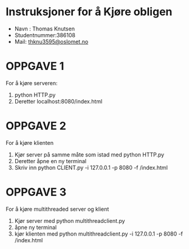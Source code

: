 # Instruksjoner for å Kjøre obligen

* Navn : Thomas Knutsen
* Studentnummer:386108
* Mail: thknu3595@oslomet.no

# OPPGAVE 1
For å kjøre serveren:

1. python HTTP.py
2. Deretter localhost:8080/index.html 

# OPPGAVE 2
For å kjøre klienten

1. Kjør server på samme måte som istad med python HTTP.py
2. Deretter åpne en ny terminal 
3. Skriv inn  python CLIENT.py -i 127.0.0.1 -p 8080 -f /index.html 

# OPPGAVE 3
For å kjøre multithreaded server og klient 

1. Kjør server med python multithreadclient.py
2. åpne ny terminal 
3. kjør klienten med python multithreadclient.py -i 127.0.0.1 -p 8080 -f /index.html 

